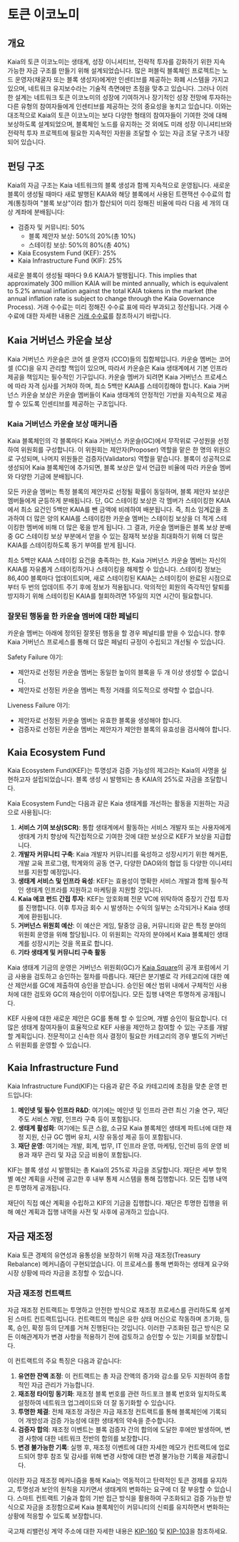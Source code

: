 # 토큰 이코노미

## 개요 <a id="overview"></a>

Kaia의 토큰 이코노미는 생태계, 성장 이니셔티브, 전략적 투자를 강화하기 위한 지속 가능한 자금 구조를 만들기 위해 설계되었습니다. 많은 퍼블릭 블록체인 프로젝트는 노드 운영자(채굴자 또는 블록 생성자)에게만 인센티브를 제공하는 화폐 시스템을 가지고 있으며, 네트워크 유지보수라는 기술적 측면에만 초점을 맞추고 있습니다. 그러나 이러한 설계는 네트워크 토큰 이코노미의 성장에 기여하거나 장기적인 성장 전망에 투자하는 다른 유형의 참여자들에게 인센티브를 제공하는 것의 중요성을 놓치고 있습니다. 이와는 대조적으로 Kaia의 토큰 이코노미는 보다 다양한 형태의 참여자들이 기여한 것에 대해 보상하도록 설계되었으며, 블록체인 노드를 유지하는 것 외에도 미래 성장 이니셔티브와 전략적 투자 프로젝트에 필요한 지속적인 자원을 조달할 수 있는 자금 조달 구조가 내장되어 있습니다.

## 펀딩 구조 <a id="funding-structure"></a>

Kaia의 자금 구조는 Kaia 네트워크의 블록 생성과 함께 지속적으로 운영됩니다. 새로운 블록이 생성될 때마다 새로 발행된 KAIA와 해당 블록에서 사용된 트랜잭션 수수료의 합계(통칭하여 "블록 보상"이라 함)가 합산되어 미리 정해진 비율에 따라 다음 세 개의 대상 계좌에 분배됩니다:

- 검증자 및 커뮤니티: 50%
  - 블록 제안자 보상: 50%의 20%(총 10%)
  - 스테이킹 보상: 50%의 80%(총 40%)
- Kaia Ecosystem Fund (KEF): 25%
- Kaia Infrastructure Fund (KIF): 25%

새로운 블록이 생성될 때마다 9.6 KAIA가 발행됩니다. This implies that approximately 300 million KAIA will be minted annually, which is equivalent to 5.2% annual inflation against the total KAIA tokens in the market (the annual inflation rate is subject to change through the Kaia Governance Process). 거래 수수료는 미리 정해진 수수료 표에 따라 부과되고 정산됩니다. 거래 수수료에 대한 자세한 내용은 [거래 수수료](../transaction-fees/transaction-fees.md)를 참조하시기 바랍니다.

## Kaia 거버넌스 카운슬 보상 <a id="kaia-governance-council-reward"></a>

Kaia 거버넌스 카운슬은 코어 셀 운영자 (CCO)들의 집합체입니다. 카운슬 멤버는 코어 셀 (CC)을 유지 관리할 책임이 있으며, 따라서 카운슬은 Kaia 생태계에서 기본 인프라 제공을 책임지는 필수적인 기구입니다. 카운슬 멤버가 되려면 Kaia 거버넌스 프로세스에 따라 자격 심사를 거쳐야 하며, 최소 5백만 KAIA를 스테이킹해야 합니다. Kaia 거버넌스 카운슬 보상은 카운슬 멤버들이 Kaia 생태계의 안정적인 기반을 지속적으로 제공할 수 있도록 인센티브를 제공하는 구조입니다.

### Kaia 거버넌스 카운슬 보상 매커니즘 <a id="kaia-governance-council-reward-mechanism"></a>

Kaia 블록체인의 각 블록마다 Kaia 거버넌스 카운슬(GC)에서 무작위로 구성원을 선정하여 위원회를 구성합니다. 이 위원회는 제안자(Proposer) 역할을 맡은 한 명의 위원으로 구성되며, 나머지 위원들은 검증자(Validators) 역할을 맡습니다. 블록이 성공적으로 생성되어 Kaia 블록체인에 추가되면, 블록 보상은 앞서 언급한 비율에 따라 카운슬 멤버와 다양한 기금에 분배됩니다.

모든 카운슬 멤버는 특정 블록의 제안자로 선정될 확률이 동일하며, 블록 제안자 보상은 멤버들에게 균등하게 분배됩니다. 단, GC 스테이킹 보상은 각 멤버가 스테이킹한 KAIA에서 최소 요건인 5백만 KAIA를 뺀 금액에 비례하여 배분됩니다. 즉, 최소 임계값을 초과하여 더 많은 양의 KAIA를 스테이킹한 카운슬 멤버는 스테이킹 보상을 더 적게 스테이킹한 멤버에 비해 더 많은 몫을 받게 됩니다. 그 결과, 카운슬 멤버들은 블록 보상 분배 중 GC 스테이킹 보상 부분에서 얻을 수 있는 잠재적 보상을 최대화하기 위해 더 많은 KAIA를 스테이킹하도록 동기 부여를 받게 됩니다.

최소 5백만 KAIA 스테이킹 요건을 충족하는 한, Kaia 거버넌스 카운슬 멤버는 자신의 KAIA를 자유롭게 스테이킹하거나 스테이킹을 해제할 수 있습니다. 스테이킹 정보는 86,400 블록마다 업데이트되며, 새로 스테이킹된 KAIA는 스테이킹이 완료된 시점으로부터 두 번의 업데이트 주기 후에 정보가 적용됩니다. 악의적인 회원의 즉각적인 탈퇴를 방지하기 위해 스테이킹된 KAIA를 철회하려면 1주일의 지연 시간이 필요합니다.

### 잘못된 행동을 한 카운슬 멤버에 대한 페널티 <a id="penalty-for-misbehaving-council-members"></a>

카운슬 멤버는 아래에 정의된 잘못된 행동을 할 경우 페널티를 받을 수 있습니다. 향후 Kaia 거버넌스 프로세스를 통해 더 많은 페널티 규정이 수립되고 개선될 수 있습니다.

Safety Failure 야기:

- 제안자로 선정된 카운슬 멤버는 동일한 높이의 블록을 두 개 이상 생성할 수 없습니다.
- 제안자로 선정된 카운슬 멤버는 특정 거래를 의도적으로 생략할 수 없습니다.

Liveness Failure 야기:

- 제안자로 선정된 카운슬 멤버는 유효한 블록을 생성해야 합니다.
- 검증자로 선정된 카운슬 멤버는 제안자가 제안한 블록의 유효성을 검사해야 합니다.

## Kaia Ecosystem Fund <a id="kaia-ecosystem-fund"></a>

Kaia Ecosystem Fund(KEF)는 투명성과 검증 가능성의 제고라는 Kaia의 사명을 실현하고자 설립되었습니다. 블록 생성 시 발행되는 총 KAIA의 25%로 자금을 조달합니다.

Kaia Ecosystem Fund는 다음과 같은 Kaia 생태계를 개선하는 활동을 지원하는 자금으로 사용됩니다:

1. **서비스 기여 보상(SCR)**: 통합 생태계에서 활동하는 서비스 개발자 또는 사용자에게 생태계 가치 향상에 직간접적으로 기여한 것에 대한 보상으로 KEF가 보상을 지급합니다.
2. **개발자 커뮤니티 구축**: Kaia 개발자 커뮤니티를 육성하고 성장시키기 위한 해커톤, 개발 교육 프로그램, 학계와의 공동 연구, 다양한 DAO와의 협업 등 다양한 이니셔티브를 지원할 예정입니다.
3. **생태계 서비스 및 인프라 육성**: KEF는 효용성이 명확한 서비스 개발과 함께 필수적인 생태계 인프라를 지원하고 마케팅을 지원할 것입니다.
4. **Kaia 에코 펀드 간접 투자**: KEF는 암호화폐 전문 VC에 위탁하여 중장기 간접 투자를 진행합니다. 이후 투자금 회수 시 발생하는 수익의 일부는 소각되거나 Kaia 생태계에 환원됩니다.
5. **거버넌스 위원회 예산**: 이 예산은 게임, 탈중앙 금융, 커뮤니티와 같은 특정 분야의 위원회 운영을 위해 할당됩니다. 이 위원회는 각자의 분야에서 Kaia 블록체인 생태계를 성장시키는 것을 목표로 합니다.
6. **기타 생태계 및 커뮤니티 구축 활동**

Kaia 생태계 기금의 운영은 거버넌스 위원회(GC)가 [Kaia Square](https://square.klaytn.foundation/Home)의 공개 포럼에서 기금 사용을 검토하고 승인하는 절차를 따릅니다. 재단은 분기별로 각 카테고리에 대한 예산 제안서를 GC에 제출하여 승인을 받습니다. 승인된 예산 범위 내에서 구체적인 사용처에 대한 검토와 GC의 재승인이 이루어집니다. 모든 집행 내역은 투명하게 공개됩니다.

KEF 사용에 대한 새로운 제안은 GC를 통해 할 수 있으며, 개별 승인이 필요합니다. 더 많은 생태계 참여자들이 효율적으로 KEF 사용을 제안하고 참여할 수 있는 구조를 개발할 계획입니다. 전문적이고 신속한 의사 결정이 필요한 카테고리의 경우 별도의 거버넌스 위원회를 운영할 수 있습니다.

## Kaia Infrastructure Fund <a id="kaia-infrastructure-fund"></a>

Kaia Infrastructure Fund(KIF)는 다음과 같은 주요 카테고리에 초점을 맞춘 운영 펀드입니다:

1. **메인넷 및 필수 인프라 R&D**: 여기에는 메인넷 및 인프라 관련 최신 기술 연구, 재단 주도 서비스 개발, 인프라 구축 등이 포함됩니다.
2. **생태계 활성화**: 여기에는 토큰 스왑, 소규모 Kaia 블록체인 생태계 파트너에 대한 재정 지원, 신규 GC 멤버 유치, 시장 유동성 제공 등이 포함됩니다.
3. **재단 운영**: 여기에는 개발, 회계, 법무, IT 인프라 운영, 마케팅, 인건비 등의 운영 비용과 재무 관리 및 자금 모금 비용이 포함됩니다.

KIF는 블록 생성 시 발행되는 총 Kaia의 25%로 자금을 조달합니다. 재단은 세부 항목별 예산 계획을 사전에 공고한 후 내부 통제 시스템을 통해 집행합니다. 모든 집행 내역은 투명하게 공개됩니다.

재단이 직접 예산 계획을 수립하고 KIF의 기금을 집행합니다. 재단은 투명한 집행을 위해 예산 계획과 집행 내역을 사전 및 사후에 공개하고 있습니다.

## 자금 재조정

Kaia 토큰 경제의 유연성과 융통성을 보장하기 위해 자금 재조정(Treasury Rebalance) 메커니즘이 구현되었습니다. 이 프로세스를 통해 변화하는 생태계 요구와 시장 상황에 따라 자금을 조정할 수 있습니다.

### 자금 재조정 컨트랙트

자금 재조정 컨트랙트는 투명하고 안전한 방식으로 재조정 프로세스를 관리하도록 설계된 스마트 컨트랙트입니다. 컨트랙트의 핵심은 유한 상태 머신으로 작동하며 초기화, 등록, 승인, 확정 등의 단계를 거쳐 진행된다는 것입니다. 이러한 구조화된 접근 방식은 모든 이해관계자가 변경 사항을 적용하기 전에 검토하고 승인할 수 있는 기회를 보장합니다.

이 컨트랙트의 주요 특징은 다음과 같습니다:

1. **유연한 잔액 조정**: 이 컨트랙트는 총 자금 잔액의 증가와 감소를 모두 지원하여 종합적인 자금 관리가 가능합니다.
2. **재조정 타이밍 동기화**: 재조정 블록 번호를 관련 하드포크 블록 번호와 일치하도록 설정하여 네트워크 업그레이드와 더 잘 동기화할 수 있습니다.
3. **투명한 체결**: 전체 재조정 과정은 자금 재조정 컨트랙트를 통해 블록체인에 기록되어 개방성과 검증 가능성에 대한 생태계의 약속을 준수합니다.
4. **검증자 합의**: 재조정 이벤트는 블록 검증자 간의 합의에 도달한 후에만 발생하며, 변경 사항에 대한 네트워크 전반의 합의를 보장합니다.
5. **변경 불가능한 기록**: 실행 후, 재조정 이벤트에 대한 자세한 메모가 컨트랙트에 업로드되어 향후 참조 및 감사를 위해 변경 사항에 대한 변경 불가능한 기록을 제공합니다.

이러한 자금 재조정 메커니즘을 통해 Kaia는 역동적이고 탄력적인 토큰 경제를 유지하고, 투명성과 보안의 원칙을 지키면서 생태계의 변화하는 요구에 더 잘 부응할 수 있습니다. 스마트 컨트랙트 기술과 합의 기반 접근 방식을 활용하여 구조화되고 검증 가능한 방식으로 자금을 조정함으로써 Kaia 블록체인이 커뮤니티의 신뢰를 유지하면서 변화하는 상황에 적응할 수 있도록 보장합니다.

국고채 리밸런싱 계약 주소에 대한 자세한 내용은 [KIP-160](../governance/governance-by-kip.md#kip-160-an-update-on-treasury-fund-rebalancing) 및 [KIP-103](../governance/governance-by-kip.md#kip-103-treasury-fund-rebalancing)을 참조하세요.